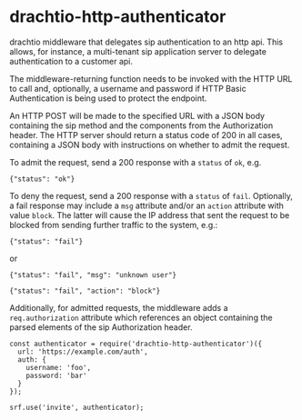 # drachtio-http-authenticator

drachtio middleware that delegates sip authentication to an http api.  This allows, for instance, a multi-tenant sip application server to delegate authentication to a customer api.

The middleware-returning function needs to be invoked with the HTTP URL to call and, optionally, a username and password if HTTP Basic Authentication is being used to protect the endpoint.  

An HTTP POST will be made to the specified URL with a JSON body containing the sip method and the components from the Authorization header.  The HTTP server should return a status code of 200 in all cases, containing a JSON body with instructions on whether to admit the request.

To admit the request, send a 200 response with a `status` of `ok`, e.g.
```
{"status": "ok"}
```
To deny the request, send a 200 response with a `status` of `fail`.  Optionally, a fail response may include a `msg` attribute and/or an `action` attribute with value `block`.  The latter will cause the IP address that sent the request to be blocked from sending further traffic to the system, e.g.:
```
{"status": "fail"}
```
or
```
{"status": "fail", "msg": "unknown user"}
```
```
{"status": "fail", "action": "block"}
```


Additionally, for admitted requests, the middleware adds a `req.authorization` attribute which references an object containing the parsed elements of the sip Authorization header.
```
const authenticator = require('drachtio-http-authenticator')({
  url: 'https://example.com/auth',
  auth: {
    username: 'foo',
    password: 'bar'
  }
});

srf.use('invite', authenticator);
```